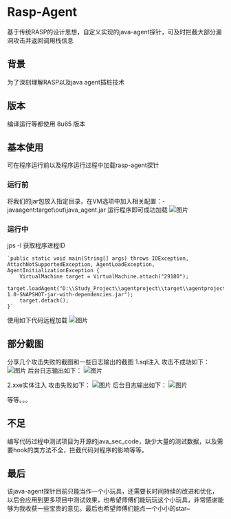 # Rasp-Agent
基于传统RASP的设计思想，自定义实现的java-agent探针，可及时拦截大部分漏洞攻击并返回调用栈信息
## 背景
为了深刻理解RASP以及java agent插桩技术
## 版本
编译运行等都使用 8u65 版本
## 基本使用
可在程序运行前以及程序运行过程中加载rasp-agent探针
### 运行前
将我们的jar包放入指定目录，在VM选项中加入相关配置：-javaagent:target\out\java_agent.jar
运行程序即可成功加载
![图片](https://github.com/user-attachments/assets/143e4da7-0000-46f4-9f83-8169114eca0d)
### 运行中
jps -l 获取程序进程ID

    `public static void main(String[] args) throws IOException, AttachNotSupportedException, AgentLoadException, AgentInitializationException {
        VirtualMachine target = VirtualMachine.attach("29180");
        target.loadAgent("D:\\Study_Project\\agentproject\\target\\agentproject-1.0-SNAPSHOT-jar-with-dependencies.jar");
        target.detach();
    }`

使用如下代码远程加载
![图片](https://github.com/user-attachments/assets/1a527216-047b-4089-bd62-06134d5dd655)
## 部分截图
分享几个攻击失败的截图和一些日志输出的截图
1.sql注入
攻击不成功如下：
![图片](https://github.com/user-attachments/assets/5693ccbd-4dff-468b-87fc-47c96eca1ffc)
后台日志输出如下：
![图片](https://github.com/user-attachments/assets/56b16361-a754-4592-a039-fbb776340144)

2.xxe实体注入
攻击失败如下：
![图片](https://github.com/user-attachments/assets/97293932-cde1-477d-909d-9e8cbaca285f)
后台日志输出如下：
![图片](https://github.com/user-attachments/assets/53ad8cfa-123d-4219-963c-b71c5be0a0ad)

等等。。。

## 不足
编写代码过程中测试项目为开源的java_sec_code，缺少大量的测试数据，以及需要hook的类方法不全，拦截代码对程序的影响等等。

## 最后
该java-agent探针目前只能当作一个小玩具，还需要长时间持续的改进和优化，以后会应用到更多项目中测试效果，也希望师傅们能玩玩这个小玩具，非常感谢能够为我收获一些宝贵的意见。最后也希望师傅们能点一个小小的star~




